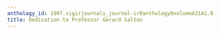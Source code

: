 ```yaml
---
anthology_id: 1997.sigirjournals_journal-ir0anthology0volumeA31A1.0
title: Dedication to Professor Gerard Salton
---
```

